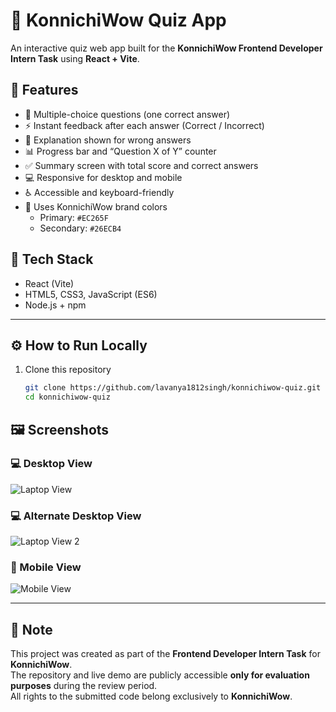 # 🎯 KonnichiWow Quiz App

An interactive quiz web app built for the **KonnichiWow Frontend Developer Intern Task** using **React + Vite**.



 ## 🌟 Features

- 🧩 Multiple-choice questions (one correct answer)
- ⚡ Instant feedback after each answer (Correct / Incorrect)
- 📘 Explanation shown for wrong answers
- 📊 Progress bar and “Question X of Y” counter
- ✅ Summary screen with total score and correct answers
- 💻 Responsive for desktop and mobile
- ♿ Accessible and keyboard-friendly
- 🎨 Uses KonnichiWow brand colors  
  - Primary: `#EC265F`  
  - Secondary: `#26ECB4`



## 🧠 Tech Stack

- React (Vite)
- HTML5, CSS3, JavaScript (ES6)
- Node.js + npm

---

## ⚙️ How to Run Locally

1. Clone this repository  
   ```bash
   git clone https://github.com/lavanya1812singh/konnichiwow-quiz.git
   cd konnichiwow-quiz

## 🖼️ Screenshots

### 💻 Desktop View
![Laptop View](./public/LAPTOP%20VIEW.jpg)

### 💻 Alternate Desktop View
![Laptop View 2](./public/LAPTOP%20VIEW%202.jpg)

### 📱 Mobile View
![Mobile View](./public/MOBILE%20VIEW.jpg)

---

## 📢 Note

This project was created as part of the **Frontend Developer Intern Task** for **KonnichiWow**.  
The repository and live demo are publicly accessible **only for evaluation purposes** during the review period.  
All rights to the submitted code belong exclusively to **KonnichiWow**.
